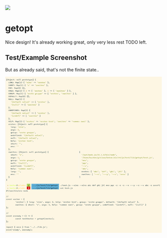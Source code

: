 <img src="https://kekse.biz/github.php?draw&text=`getopt`&override=github:v4" />

# **getopt**
Nice design! It's already working great, only very less rest TODO left.

## Test/Example Screenshot
But as already said, that's not the finite state..

![`getopt` Test](../img/getopt-test.png)


